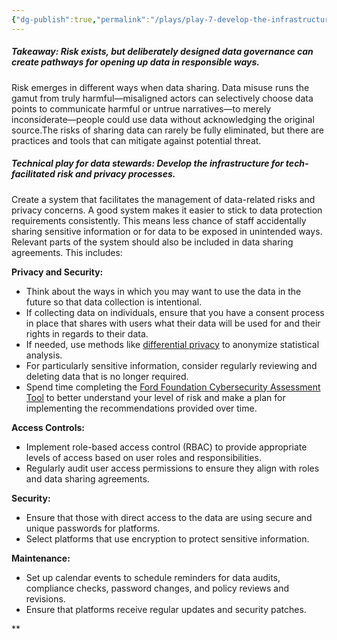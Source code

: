 ```yaml
---
{"dg-publish":true,"permalink":"/plays/play-7-develop-the-infrastructure-for-tech-facilitated-risk-and-privacy-processes/"}
---
```


##### **Takeaway: Risk exists, but deliberately designed data governance can create pathways for opening up data in responsible ways.**
Risk emerges in different ways when data sharing. Data misuse runs the gamut from truly harmful—misaligned actors can selectively choose data points to communicate harmful or untrue narratives—to merely inconsiderate—people could use data without acknowledging the original source.The risks of sharing data can rarely be fully eliminated, but there are practices and tools that can mitigate against potential threat.


##### **Technical play for data stewards: Develop the infrastructure for tech-facilitated risk and privacy processes.** 
Create a system that facilitates the management of data-related risks and privacy concerns. A good system makes it easier to stick to data protection requirements consistently. This means less chance of staff accidentally sharing sensitive information or for data to be exposed in unintended ways. Relevant parts of the system should also be included in data sharing agreements. This includes:

 **Privacy and Security:** 
- Think about the ways in which you may want to use the data in the future so that data collection is intentional.
- If collecting data on individuals, ensure that you have a consent process in place that shares with users what their data will be used for and their rights in regards to their data.
- If needed, use methods like [differential privacy](https://digitalprivacy.ieee.org/publications/topics/what-is-differential-privacy) to anonymize statistical analysis. 
- For particularly sensitive information, consider regularly reviewing and deleting data that is no longer required.
- Spend time completing the [Ford Foundation Cybersecurity Assessment Tool](https://www.fordfoundation.org/work/our-grants/building-institutions-and-networks/cybersecurity-assessment-tool/) to better understand your level of risk and make a plan for implementing the recommendations provided over time.

**Access Controls:**
- Implement role-based access control (RBAC) to provide appropriate levels of access based on user roles and responsibilities.
- Regularly audit user access permissions to ensure they align with roles and data sharing agreements.

**Security:** 
- Ensure that those with direct access to the data are using secure and unique passwords for platforms.
- Select platforms that use encryption to protect sensitive information.

**Maintenance:** 
- Set up calendar events to schedule reminders for data audits, compliance checks, password changes, and policy reviews and revisions. 
- Ensure that platforms receive regular updates and security patches.

**